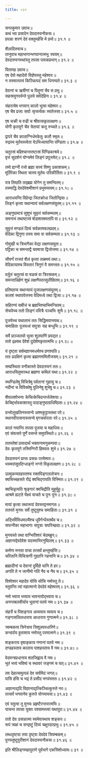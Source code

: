 ```yaml
---
title: ०३१

---
```

सनत्कुमार उवाच॥  
कथं भव प्रसादेन देवदारुवनौकसः॥  
प्रपन्नाः शरणं देवं वक्तुमर्हसि मे प्रभो॥ ३१.१ ॥  
  
शैलादिरुवाच॥  
तानुवाच महाभागान्भगवानात्मभूः स्वयम्॥  
देवदारुवनस्थांस्तु तपसा पावकप्रभान्॥ ३१.२ ॥  
  
पितामह उवाच॥  
एष देवो महादेवो विज्ञेयस्तु महेश्वरः॥  
न तस्मात्परमं किञ्चित्पदं सम धिगम्यते॥ ३१.३ ॥  
  
देवानां च ऋषीणां च पितॄणां चैव स प्रभुः॥  
सहस्रयुगपर्यन्ते पुलये सर्वदेहिनः॥ ३१.४ ॥  
  
संहरत्येष भगवान् कालो भूत्वा महेश्वरः॥  
एष चैव प्रजाः सर्वाः सृजत्येकः स्वतेजसा॥ ३१.५ ॥  
  
एष चक्री च वज्री च श्रीवत्सकृतलक्षणः॥  
योगी कृतयुगे चैव त्रेतायां क्रतु रुच्यते॥ ३१.६ ॥  
  
द्वापरे चैव कालाग्निर्धमकेतुः कलौ स्मृतः॥  
रुद्रस्य मूर्तयस्त्वेता येऽभिध्यायान्ति पण्डिताः॥ ३१.७ ॥  
  
चतुरस्रं बहिश्चान्तरष्टास्रं पिण्डिकाश्रये॥  
वृत्तं सुदर्शनं योग्यमेवं लिङ्गं प्रपूजयेत्॥ ३१.८ ॥  
  
तमो ह्यग्नी रजो ब्रह्मा सत्त्वं विष्णुः प्रकाशकम्॥  
मूर्तिरेका स्थिता चास्य मूर्तयः परिकीर्तिताः॥ ३१.९ ॥  
  
यत्र तिष्ठति तद्ब्रह्म योगेन तु समन्वितम्॥  
तस्माद्धि देवदेवेशमीशानं प्रभुमव्ययम्॥ ३१.१೦ ॥  
  
आराधयन्ति विप्रेन्द्रा जितक्रोधा जितोन्द्रियाः॥  
लिङ्गं कृत्वा यथान्यायं सर्वलक्षणसंयुतम्॥ ३१.११ ॥  
  
अङ्गुष्ठमात्रं सुशुभं सुवृत्तं सर्वसम्मतम्॥  
समनाभं तथाष्टास्रं षोडशास्रमतापि वा॥ ३१.१२ ॥  
  
सुवृत्तं मण्डलं दिव्यं सर्वकामफलप्रदम्॥  
वेदिका द्विगुणा तस्य समा वा सर्वसम्मता॥ ३१.१३ ॥  
  
गोमुखी च त्रिभागैका वेद्या लक्षणसयुता॥  
पट्टिका च समन्ताद्वै यवमात्रा द्विजोत्तमाः॥ ३१.१४ ॥  
  
सौवर्णं राजतं शैलं कृत्वा ताम्रमयं तथा॥  
वेदिकायाश्च विस्तारं त्रिगुणं वै समन्ततः॥ ३१.१५ ॥  
  
वर्तुलं चतुरस्रं वा षडस्रं वा त्रिरस्रकम्॥  
समन्तान्निर्व्रणं शुभ्रं लक्षणैस्तत्सुलीक्षितम्॥ ३१.१६ ॥  
  
प्रतिष्ठाप्य यथान्यायं पूजालक्षणसंयुतम्॥  
कलशं स्थापयेत्तस्य वेदिमध्ये तथा द्विजाः॥ ३१.१७ ॥  
  
सहिरण्यं सबीजं च ब्रह्मभिश्चाभिमन्त्रितम्॥  
सेचयेच्च ततो लिङ्गं पवित्रैः पञ्चभिः शुभैः॥ ३१.१८ ॥  
  
पूजयेच्च यथालाभं ततः सिद्धिमवाप्स्यथ॥  
समाहिताः पूजयध्वं सपुत्राः सह बन्धुभिः॥ ३१.१९ ॥  
  
सर्वे प्राञ्जलयो भूत्वा शूलपाणिं प्रपद्यत॥  
ततो द्रक्ष्यथ देवेशं दुर्दर्शमकृतात्मभिः॥ ३१.२೦ ॥  
  
यं दृष्ट्वा सर्वमज्ञानमधर्मश्च प्रणश्यति॥  
ततः प्रदक्षिणं कृत्वा ब्रह्माणममितौजसम्॥ ३१.२१ ॥  
  
सम्प्रस्थिता वनौकास्ते देवदारुवनं ततः॥  
आराधयितुमारब्धा ब्रह्मणा कथितं यथा॥ ३१.२२ ॥  
  
स्थण्डिलेषु विचित्रेषु पर्वतानां गुहासु च॥  
नदीनां च विविक्तेषु पुलिनेषु शुभेषु च॥ ३१.२३ ॥  
  
शैवालशोभनाः केचित्केचिदन्तर्जलेशयाः॥  
केचिद्दर्भावकाशास्तु पादाङ्गुष्ठाग्रधिष्ठिताः॥ ३१.२४ ॥  
  
दन्तोलूखलिनस्त्वन्ये अश्मकुट्टास्तथा परे॥  
स्थानवीरासनास्त्वन्ये मृगचर्यारताः परे॥ ३१.२५ ॥  
  
कालं नयान्ति तपसा पूजया च महाधियः॥  
एवं संवत्सरे पूर्णे वसन्ते समुपस्थिते॥ ३१.२६ ॥  
  
ततस्तेषां प्रसादार्थं भक्तानामनुकम्पया॥  
देवः कृतयुगे तस्मिन्गिरौ हिमवतः शुभे॥ ३१.२७ ॥  
  
देवदारुवनं प्राप्तः प्रसन्नः परमेश्वरः॥  
भस्मपांसूपदिग्धाङ्गो नग्नो विकृतलक्षणः॥ ३१.२८ ॥  
  
उल्मुकव्यग्रहस्तश्च रक्तपिङ्गललोचनः॥  
क्वचिच्चहसते रौद्रं क्वचिद्गायति विस्मितः॥ ३१.२९ ॥  
  
क्वचिन्नृत्यति श्रृङ्गारं क्वचिद्रौति मुहुर्मुहुः॥  
आश्रमे ह्यटते भैक्ष्यं याचते च पुनः पुनः॥ ३१.३೦ ॥  
  
मायां कृत्वा तथारूपां देवस्तद्वनमागतः॥  
ततस्ते मुनयः सर्वे तुष्टुवुश्च समाहिताः॥ ३१.३१ ॥  
  
अद्भिर्विविधमाल्यैश्च धूपैर्गन्धैस्तथैव च॥  
सपत्नीका महाभागाः सपुत्राः सपरिच्छदाः॥ ३१.३२ ॥  
  
मुनयस्ते तथा वाग्भिरीश्वरं चेदमब्रुन्॥  
अज्ञानाद्देवदेवेश यदस्माभिरनुष्ठितम्॥ ३१.३३ ॥  
  
कर्मणा मनसा वाचा तत्सर्वं क्षन्तुमर्हसि॥  
चरितानि विचित्राणी गुह्यानि गहनानि च॥ ३१.३४ ॥  
  
ब्रह्मादीनां च देवानां दुर्विज्ञे यानि ते हर॥  
अगतिं ते न जानीमो गतिं नैव च नैव च॥ ३१.३५ ॥  
  
विश्वेश्वर महादेव योसि सोसि नमोस्तु ते॥  
स्तुवन्ति त्वां महात्मानो देवदेवं महेश्वरम्॥ ३१.३६ ॥  
  
नमो भवाय भव्याय भावनायोद्भवाय च॥  
अनन्तबलवीर्याय भूतानां पतये नमः॥ ३१.३७ ॥  
  
संहर्त्रे च पिशङ्गाय अव्ययाय व्ययाय च॥  
गङ्गासलिलधाराय आधाराय गुणात्मने॥ ३१.३८ ॥  
  
त्र्यम्बकाय त्रिनेत्राय त्रिशूलवरधारिणे॥  
कन्दर्पाय हुताशाय नमोस्तु परमात्मने॥ ३१.३९ ॥  
  
शङ्कराय वृषाङ्काय गणानां पतये नमः॥  
दण्डहस्ताय कालाय पाशहस्ताय वै नमः॥ ३१.४೦ ॥  
  
वेदमन्त्रप्रधानाय शतजिह्वाय वै नमः॥  
भूतं भव्यं भविष्यं च स्थावरं जङ्गमं च यत्॥ ३१.४१ ॥  
  
तव देहात्समुत्पन्नं देव सर्वमिदं जगत्॥  
पासि हंसि च भद्रं ते प्रसीद भगवंस्ततः॥ ३१.४२ ॥  
  
अज्ञानाद्यदि विज्ञानाद्यत्किञ्चित्कुरुते नरः॥  
तत्सर्वं भगवानेव कुरुते योगमायया॥ ३१.४३ ॥  
  
एवं स्तुत्वा तु मुनयः प्रहृष्टैरन्तरात्मभिः॥  
याचन्त तपसा युक्तः पश्यामस्त्वां यथापुरा॥ ३१.४४ ॥  
  
ततो देवः प्रसन्नात्मा स्वमेवास्थाय शङ्करः॥  
रूपं त्र्यक्षं च सन्द्रष्टुं दिव्यं चक्षुरदात्प्रभुः॥ ३१.४५ ॥  
  
लब्धदृष्ट्या तया दृष्ट्वा देवदेवं त्रियम्बकम्॥  
पुनस्तुष्टुवुरीशानं देवदारुवनौकसः॥ ३१.४६ ॥  
  
इति श्रीलिङ्गमहापुराणे पूर्वभागे एकत्रिंशोध्यायः॥ ३१ ॥